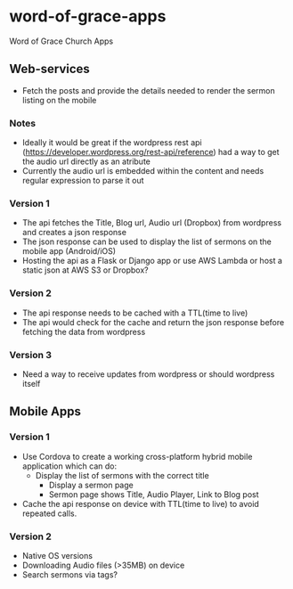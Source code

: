 # word-of-grace-apps
Word of Grace Church Apps

## Web-services
* Fetch the posts and provide the details needed to render the sermon listing on the mobile 

### Notes
* Ideally it would be great if the wordpress rest api (https://developer.wordpress.org/rest-api/reference) had a way to get the audio url directly as an atribute
* Currently the audio url is embedded within the content and needs regular expression to parse it out

### Version 1
* The api fetches the Title, Blog url, Audio url (Dropbox) from wordpress and creates a json response
* The json response can be used to display the list of sermons on the mobile app (Android/iOS)
* Hosting the api as a Flask or Django app or use AWS Lambda or host a static json at AWS S3 or Dropbox?

### Version 2
* The api response needs to be cached with a TTL(time to live)
* The api would check for the cache and return the json response before fetching the data from wordpress

### Version 3
* Need a way to receive updates from wordpress or should wordpress itself

## Mobile Apps

### Version 1
* Use Cordova to create a working cross-platform hybrid mobile application which can do:
   * Display the list of sermons with the correct title
      * Display a sermon page
      * Sermon page shows Title, Audio Player, Link to Blog post
* Cache the api response on device with TTL(time to live) to avoid repeated calls.

### Version 2
* Native OS versions
* Downloading Audio files (>35MB) on device
* Search sermons via tags?
